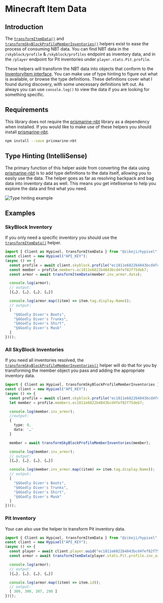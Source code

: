 # Minecraft Item Data

## Introduction

The [<code class="language-javascript"><span class="token function">transformItemData</span><span class="token punctuation">(</span><span class="token punctuation">)</span></code>](/ts-api/#transformitemdata) and [<code class="language-javascript"><span class="token function">transformSkyBlockProfileMemberInventories</span><span class="token punctuation">(</span><span class="token punctuation">)</span></code>](/ts-api/#transformskyblockprofilememberinventories) helpers exist to ease the process of consuming NBT data. You can find NBT data in the `/skyblock/profile` & `/skyblock/profiles` endpoint as inventory data, and in the `/player` endpoint for Pit inventories under `player.stats.Pit.profile`.

These helpers will transform the NBT data into objects that conform to the [InventoryItem interface](/ts-api/interfaces/nbtinventoryitem/#hierarchy). You can make use of type hinting to figure out what is available, or browse the type definitions. These definitions cover what I found during discovery, with some unecessary definitions left out. As always you can use <code class="language-javascript"><span class="token function">console</span><span class="token punctuation">.</span><span class="token function">log</span><span class="token punctuation">(</span><span class="token punctuation">)</span></code> to view the data if you are looking for something specific.

## Requirements

This library does not require the [prismarine-nbt](https://www.npmjs.com/package/prismarine-nbt) library as a dependency when installed. If you would like to make use of these helpers you should install [prismarine-nbt](https://www.npmjs.com/package/prismarine-nbt).

```bash
npm install --save prismarine-nbt
```

## Type Hinting (IntelliSense)

The primary function of this helper aside from converting the data using [prismarine-nbt](https://www.npmjs.com/package/prismarine-nbt) is to add type definitions to the data itself, allowing you to easily use the data. The helper goes as far as resolving backpack and bag data into inventory data as well. This means you get intellisense to help you explore the data and find what you need.

![Type hinting example](./inventorydata.example.webp)

## Examples

### SkyBlock Inventory

If you only need a specific inventory you should use the [<code class="language-javascript"><span class="token function">transformItemData</span><span class="token punctuation">(</span><span class="token punctuation">)</span></code>](/ts-api/#transformitemdata) helper.

```typescript
import { Client as Hypixel, transformItemData } from "@zikeji/hypixel";
const client = new Hypixel("API_KEY");
(async () => {
  const profile = await client.skyblock.profile("ec1811e6822b4843bcd4fef82f75deb7");
  const member = profile.members.ec1811e6822b4843bcd4fef82f75deb7;
  const armor = await transformItemData(member.inv_armor.data);

  console.log(armor);
  // output:
  [{…}, {…}, {…}, {…}]

  console.log(armor.map((item) => item.tag.display.Name));
  // output:
  [
    "§6Godly Diver's Boots",
    "§6Godly Diver's Trunks",
    "§6Godly Diver's Shirt",
    "§6Godly Diver's Mask"
  ]
})();
```

### All SkyBlock Inventories

If you need all inventories resolved, the [<code class="language-javascript"><span class="token function">transformSkyBlockProfileMemberInventories</span><span class="token punctuation">(</span><span class="token punctuation">)</span></code>](/ts-api/#transformskyblockprofilememberinventories) helper will do that for you by transforming the member object you pass and adding the appropriate inventory data.

```typescript
import { Client as Hypixel, transformSkyBlockProfileMemberInventories } from "@zikeji/hypixel";
const client = new Hypixel("API_KEY");
(async () => {
  const profile = await client.skyblock.profile("ec1811e6822b4843bcd4fef82f75deb7");
  let member = profile.members.ec1811e6822b4843bcd4fef82f75deb7;

  console.log(member.inv_armor);
  //output: 
  {
    type: 0,
    data: '…'
  }

  member = await transformSkyBlockProfileMemberInventories(member);

  console.log(member.inv_armor);
  // output:
  [{…}, {…}, {…}, {…}]

  console.log(member.inv_armor.map((item) => item.tag.display.Name));
  // output:
  [
    "§6Godly Diver's Boots",
    "§6Godly Diver's Trunks",
    "§6Godly Diver's Shirt",
    "§6Godly Diver's Mask"
  ]
})();
```

### Pit Inventory

Your can also use the helper to transform Pit inventory data. 

```typescript
import { Client as Hypixel, transformItemData } from "@zikeji/hypixel";
const client = new Hypixel("API_KEY");
(async () => {
  const player = await client.player.uuid("ec1811e6822b4843bcd4fef82f75deb7");
  const armor = await transformItemData(player.stats.Pit.profile.inv_armor.data);

  console.log(armor);
  // output:
  [{…}, {…}, {…}, {…}]

  console.log(armor.map((item) => item.id));
  // output:
  [ 309, 300, 307, 298 ]
})();
```